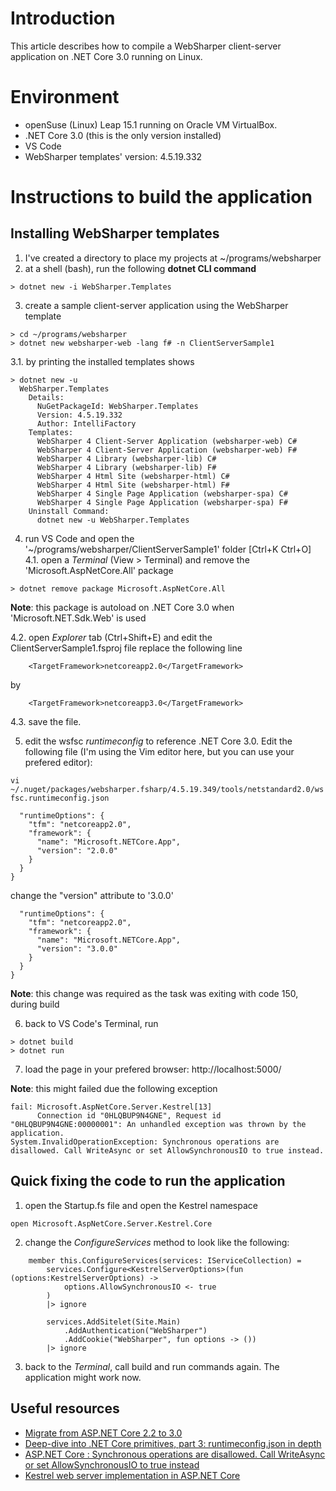 # Introduction

This article describes how to compile a WebSharper client-server application on .NET Core 3.0 running on Linux.

# Environment
- openSuse (Linux) Leap 15.1 running on Oracle VM VirtualBox.
- .NET Core 3.0 (this is the only version installed)
- VS Code
- WebSharper templates' version: 4.5.19.332

# Instructions to build the application
## Installing WebSharper templates
1. I've created a directory to place my projects at ~/programs/websharper
2. at a shell (bash), run the following **dotnet CLI command**

`> dotnet new -i WebSharper.Templates`

3. create a sample client-server application using the WebSharper template
```
> cd ~/programs/websharper
> dotnet new websharper-web -lang f# -n ClientServerSample1
```

3.1. by printing the installed templates shows
```
> dotnet new -u
  WebSharper.Templates
    Details:
      NuGetPackageId: WebSharper.Templates
      Version: 4.5.19.332
      Author: IntelliFactory
    Templates:
      WebSharper 4 Client-Server Application (websharper-web) C#
      WebSharper 4 Client-Server Application (websharper-web) F#
      WebSharper 4 Library (websharper-lib) C#
      WebSharper 4 Library (websharper-lib) F#
      WebSharper 4 Html Site (websharper-html) C#
      WebSharper 4 Html Site (websharper-html) F#
      WebSharper 4 Single Page Application (websharper-spa) C#
      WebSharper 4 Single Page Application (websharper-spa) F#
    Uninstall Command:
      dotnet new -u WebSharper.Templates
```

4. run VS Code and open the '~/programs/websharper/ClientServerSample1' folder [Ctrl+K Ctrl+O]
4.1. open a *Terminal* (View > Terminal) and remove the 'Microsoft.AspNetCore.All' package

`> dotnet remove package Microsoft.AspNetCore.All`

**Note**: this package is autoload on .NET Core 3.0 when 'Microsoft.NET.Sdk.Web' is used

4.2. open *Explorer* tab (Ctrl+Shift+E) and edit the ClientServerSample1.fsproj file
replace the following line

`    <TargetFramework>netcoreapp2.0</TargetFramework>`

by

`    <TargetFramework>netcoreapp3.0</TargetFramework>`


4.3. save the file.

5. edit the wsfsc *runtimeconfig* to reference .NET Core 3.0.
Edit the following file (I'm using the Vim editor here, but you can use your prefered editor): 

`vi ~/.nuget/packages/websharper.fsharp/4.5.19.349/tools/netstandard2.0/wsfsc.runtimeconfig.json`

```
  "runtimeOptions": {
    "tfm": "netcoreapp2.0",
    "framework": {
      "name": "Microsoft.NETCore.App",
      "version": "2.0.0"
    }
  }
}
```

change the "version" attribute to '3.0.0'
```
  "runtimeOptions": {
    "tfm": "netcoreapp2.0",
    "framework": {
      "name": "Microsoft.NETCore.App",
      "version": "3.0.0"
    }
  }
}
```

**Note**: this change was required as the task was exiting with code 150, during build

6. back to VS Code's Terminal, run
```
> dotnet build
> dotnet run
```

7. load the page in your prefered browser: http://localhost:5000/

**Note**: this might failed due the following exception

```
fail: Microsoft.AspNetCore.Server.Kestrel[13]
      Connection id "0HLQBUP9N4GNE", Request id "0HLQBUP9N4GNE:00000001": An unhandled exception was thrown by the application.
System.InvalidOperationException: Synchronous operations are disallowed. Call WriteAsync or set AllowSynchronousIO to true instead.
```

## Quick fixing the code to run the application
1. open the Startup.fs file and open the Kestrel namespace

`open Microsoft.AspNetCore.Server.Kestrel.Core`

2. change the *ConfigureServices* method to look like the following:
```
    member this.ConfigureServices(services: IServiceCollection) =
        services.Configure<KestrelServerOptions>(fun (options:KestrelServerOptions) ->
            options.AllowSynchronousIO <- true
        )
        |> ignore

        services.AddSitelet(Site.Main)
            .AddAuthentication("WebSharper")
            .AddCookie("WebSharper", fun options -> ())
        |> ignore
```

3. back to the *Terminal*, call build and run commands again. The application might work now.

## Useful resources
- [Migrate from ASP.NET Core 2.2 to 3.0](https://docs.microsoft.com/en-us/aspnet/core/migration/22-to-30?view=aspnetcore-3.0&tabs=visual-studio)
- [Deep-dive into .NET Core primitives, part 3: runtimeconfig.json in depth](https://natemcmaster.com/blog/2019/01/09/netcore-primitives-3/)
- [ASP.NET Core : Synchronous operations are disallowed. Call WriteAsync or set AllowSynchronousIO to true instead](https://stackoverflow.com/questions/47735133/asp-net-core-synchronous-operations-are-disallowed-call-writeasync-or-set-all)
- [Kestrel web server implementation in ASP.NET Core](https://docs.microsoft.com/en-us/aspnet/core/fundamentals/servers/kestrel?view=aspnetcore-3.0)
